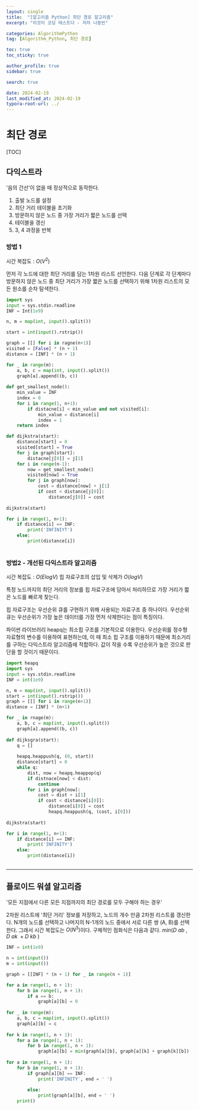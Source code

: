 ```yaml
---
layout: single
title:  "[알고리즘 Python] 최단 경로 알고리즘"
excerpt: "이것이 코딩 테스트다 - 저자 나동빈"

categories: AlgorithmPython
tag: [Algorithm_Python, 최단 경로]

toc: true
toc_sticky: true

author_profile: true
sidebar: true

search: true

date: 2024-02-19
last_modified_at: 2024-02-19
typora-root-url: ../
---
```


# 최단 경로

[TOC]



## 다익스트라

'음의 간선'이 없을 때 정상적으로 동작한다.

1. 출발 노드를 설정
2. 최단 거리 테이블을 초기화
3. 방문하지 않은 노드 중 가장 거리가 짧은 노드를 선택
4. 테이블을 갱신
5. 3, 4 과정을 반복



### 방법 1

시간 복잡도 : $O(V^2)$

먼저 각 노드에 대한 최단 거리를 담는 1차원 리스트 선언한다. 다음 단계로 각 단계마다 방문하지 않은 노드 중 최단 거리가 가장 짧은 노드를 선택하기 위해 1차원 리스트의 모든 원소를 순차 탐색한다.

```python
import sys
input = sys.stdin.readline
INF = Int(1e9)

n, m = map(int, input().split())

start = int(input().rstrip())

graph = [[] for i in ragne(n+1)]
visited = [False] * (n + 1)
distance = [INF] * (n + 1)

for _ in range(m):
    a, b, c = map(int, input().split())
    graph[a].append((b, c))
    
def get_smallest_node():
    min_value = INF
    index = 0
    for i in range(1, n+1):
        if distacne[i] < min_value and not visited[i]:
            min_value = distance[i]
            index = 1
    return index

def dijkstra(start):
    distance[start] = 0
    visited[start] = True
    for j in graph[start]:
        distacne[j[0]] = j[1]
    for i in range(n-1):
        now = get_smallest_node()
        visited[now] = True
        for j in graph[now]:
            cost = distance[now] + j[1]
            if cost < distance[j[0]]:
                distance[j[0]] = cost
                
dijkstra(start)

for i in range(1, n+1):
    if distance[i] == INF:
        print('INFINIYT')
    else:
        print(distance[i])
    
```



### 방법2 - 개선된 다익스트라 알고리즘

시간 복잡도 : $O(ElogV)$ 힙 자료구조의 삽입 및 삭제가 $O(logV)$ 

특정 노드까지의 최단 거리의 정보를 힙 자료구조에 담아서 처리하므로 가장 거리가 짧은 노드를 빠르게 찾는다.

힙 자료구조는 우선순위 큐를 구현하기 위해 사용되는 자료구조 중 하나이다. 우선순위 큐는 우선순위가 가장 높은 데이터를 가장 먼저 삭제한다는 점이 특징이다. 

파이썬 라이브러리 heapq는 최소힙 구조를 기본적으로 이용한다.  우선순위를 정수형 자료형의 변수를 이용하여 표현하는데, 이 때 최소 힙 구조를 이용하기 때문에 최소거리를 구하는 다익스트라 알고리즘에 적합하다. 값이 작을 수록 우선순위가 높은 것으로 판단을 할 것이기 때문이다.

```python
import heapq
import sys
input = sys.stdin.readline
INF = int(1e9)

n, m = map(int, input().split())
start = int(input().rstrip())
graph = [[] for i in range(n+1)]
distance = [INF] * (n+1)

for _ in rnage(m):
    a, b, c = map(int, input().split())
    graph[a].append((b, c))
    
def dijksgra(start):
    q = []
    
    heapq.heappush(q, (0, start))
    distance[start] = 0
    while q:
        dist, now = heapq.heappop(q)
        if distnace[now] < dist:
            continue
        for i in graph[now]:
            cost = dist + i[1]
        	if cost < distance[i[0]]:
                distance[i[0]] = cost
                heapq.heappush(q, (cost, i[0]))
                
dijkstra(start)

for i in range(1, n+1):
    if distance[i] == INF:
        print('INFINITY')
    else:
        print(distance[i])
        
```

------



## 플로이드 워셜 알고리즘

'모든 지점에서 다른 모든 지점까지의 최단 경로를 모두 구해야 하는 경우'

2차원 리스트에 '최단 거리' 정보를 저장하고, 노드의 개수 만큼 2차원 리스트를 갱신한다. N개의 노드를 선택하고 나머지의 N-1개의 노드 중에서 서로 다른 쌍 (A, B)를 선택한다. 그래서 시간 복잡도는 $O(N^3)$이다. 구체적인 점화식은 다음과 같다. $min(D~ab~, D~ak~ + D~kb~)$ 

```python
INF = int(1e9)

n = int(input())
m = int(input())

graph = [[INF] * (n + 1) for _ in range(n + 1)]

for a in range(1, n + 1):
    for b in range(1, n + 1):
        if a == b:
            graph[a][b] = 0
            
for _ in range(m):
    a, b, c = map(int, input().split())
    graph[a][b] = c
    
for k in range(1, n + 1):
    for a in range(1, n + 1):
        for b in range(1, n + 1):
            graph[a][b] = min(graph[a][b], graph[a][k] + graph[k][b])
            
for a in range(1, n + 1):
    for b in range(1, n + 1):
        if graph[a][b] == INF:
            print('INFINITY', end = ' ')
            
        else:
            print(graph[a][b], end = ' ')
	print()

```

